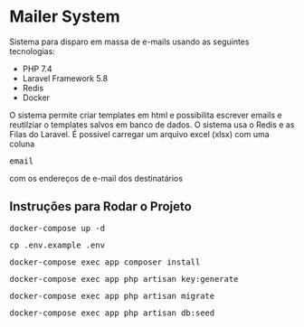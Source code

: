 # Mailer System

Sistema para disparo em massa de e-mails usando as seguintes tecnologias:

<ul>
<li>PHP 7.4 </li>
<li>Laravel Framework 5.8</li>
<li>Redis</li>
<li>Docker</li>
</ul>

O sistema permite criar templates em html e possibilita escrever emails e reutilziar o templates salvos em banco de dados. O sistema usa o Redis e as Filas do Laravel. É possivel carregar um arquivo excel (xlsx) com uma coluna <pre>email</pre> com os endereços de e-mail dos destinatários

## Instruções para Rodar o Projeto

<pre>docker-compose up -d</pre>
<pre>cp .env.example .env</pre>
<pre>docker-compose exec app composer install</pre>
<pre>docker-compose exec app php artisan key:generate</pre>
<pre>docker-compose exec app php artisan migrate</pre>
<pre>docker-compose exec app php artisan db:seed</pre>
